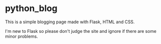 # python_blog
This is a simple blogging page made with Flask, HTML and CSS.

I'm new to Flask so please don't judge the site and ignore if there are some minor problems.
